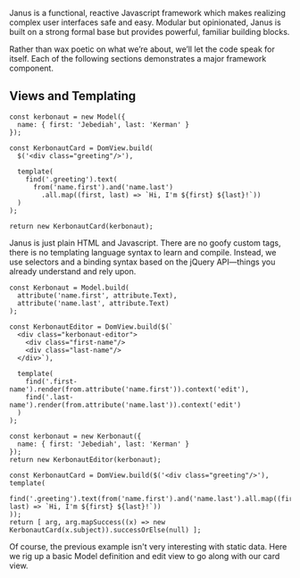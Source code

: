 <p class="splash">
Janus is a functional, reactive Javascript framework which makes realizing complex
user interfaces safe and easy. Modular but opinionated, Janus is built on a strong
formal base but provides powerful, familiar building blocks.
</p>

Rather than wax poetic on what we&rsquo;re about, we&rsquo;ll let the code speak for
itself. Each of the following sections demonstrates a major framework component.

Views and Templating
--------------------

~~~
const kerbonaut = new Model({
  name: { first: 'Jebediah', last: 'Kerman' }
});

const KerbonautCard = DomView.build(
  $('<div class="greeting"/>'),

  template(
    find('.greeting').text(
      from('name.first').and('name.last')
        .all.map((first, last) => `Hi, I'm ${first} ${last}!`))
  )
);

return new KerbonautCard(kerbonaut);
~~~

Janus is just plain HTML and Javascript. There are no goofy custom tags, there is no
templating language syntax to learn and compile. Instead, we use selectors and a binding
syntax based on the jQuery API&mdash;things you already understand and rely upon.

~~~
const Kerbonaut = Model.build(
  attribute('name.first', attribute.Text),
  attribute('name.last', attribute.Text)
);

const KerbonautEditor = DomView.build($(`
  <div class="kerbonaut-editor">
    <div class="first-name"/>
    <div class="last-name"/>
  </div>`),

  template(
    find('.first-name').render(from.attribute('name.first')).context('edit'),
    find('.last-name').render(from.attribute('name.last')).context('edit')
  )
);

const kerbonaut = new Kerbonaut({
  name: { first: 'Jebediah', last: 'Kerman' }
});
return new KerbonautEditor(kerbonaut);
~~~
~~~ postprocess
const KerbonautCard = DomView.build($('<div class="greeting"/>'), template(
  find('.greeting').text(from('name.first').and('name.last').all.map((first, last) => `Hi, I'm ${first} ${last}!`))
));
return [ arg, arg.mapSuccess((x) => new KerbonautCard(x.subject)).successOrElse(null) ];
~~~

Of course, the previous example isn't very interesting with static data. Here we rig
up a basic Model definition and edit view to go along with our card view.

